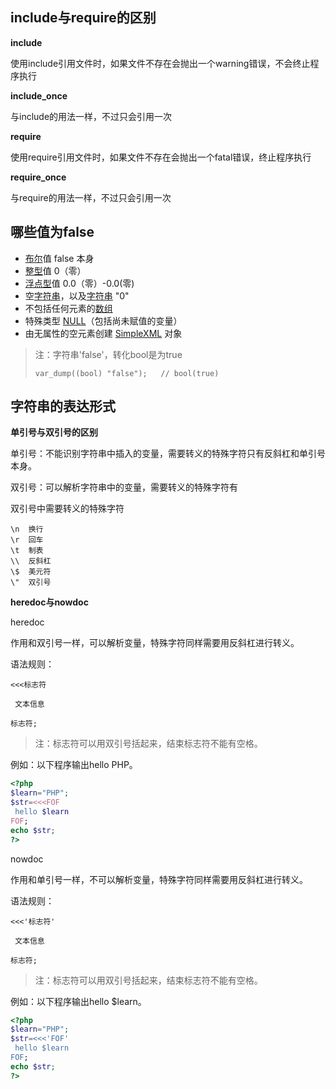 ## include与require的区别

**include**

使用include引用文件时，如果文件不存在会抛出一个warning错误，不会终止程序执行

**include_once**

与include的用法一样，不过只会引用一次

**require**

使用require引用文件时，如果文件不存在会抛出一个fatal错误，终止程序执行

**require_once**

与require的用法一样，不过只会引用一次



## 哪些值为false 

- [布尔](https://www.php.net/manual/zh/language.types.boolean.php)值 false 本身
- [整型](https://www.php.net/manual/zh/language.types.integer.php)值 0（零）
- [浮点型](https://www.php.net/manual/zh/language.types.float.php)值 0.0（零）-0.0(零)
- 空[字符串](https://www.php.net/manual/zh/language.types.string.php)，以及[字符串](https://www.php.net/manual/zh/language.types.string.php) "0"
- 不包括任何元素的[数组](https://www.php.net/manual/zh/language.types.array.php)
- 特殊类型 [NULL](https://www.php.net/manual/zh/language.types.null.php)（包括尚未赋值的变量）
- 由无属性的空元素创建 [SimpleXML](https://www.php.net/manual/zh/ref.simplexml.php) 对象

> 注：字符串'false'，转化bool是为true
>
> ```
> var_dump((bool) "false");   // bool(true)
> ```



## 字符串的表达形式

**单引号与双引号的区别**

单引号：不能识别字符串中插入的变量，需要转义的特殊字符只有反斜杠和单引号本身。

双引号：可以解析字符串中的变量，需要转义的特殊字符有

双引号中需要转义的特殊字符

```
\n	换行
\r	回车
\t	制表
\\	反斜杠
\$	美元符
\"	双引号
```

**heredoc与nowdoc**

heredoc

作用和双引号一样，可以解析变量，特殊字符同样需要用反斜杠进行转义。

语法规则：

```
<<<标志符

 文本信息

标志符;
```

> 注：标志符可以用双引号括起来，结束标志符不能有空格。

例如：以下程序输出hello  PHP。

```php
<?php
$learn="PHP";
$str=<<<FOF
 hello $learn
FOF;
echo $str;
?>
```

nowdoc

作用和单引号一样，不可以解析变量，特殊字符同样需要用反斜杠进行转义。

语法规则：

```
<<<'标志符'

 文本信息

标志符;
```

> 注：标志符可以用双引号括起来，结束标志符不能有空格。

例如：以下程序输出hello $learn。

```php
<?php
$learn="PHP";
$str=<<<'FOF'
 hello $learn
FOF;
echo $str;
?>
```


